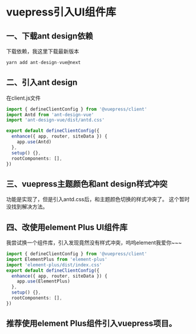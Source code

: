 # vuepress引入UI组件库
## 一、下载ant design依赖
下载依赖，我这里下载最新版本
```js
yarn add ant-design-vue@next
```
## 二、引入ant design 
在client.js文件
```ts
import { defineClientConfig } from '@vuepress/client'
import Antd from 'ant-design-vue'
import 'ant-design-vue/dist/antd.css'

export default defineClientConfig({
  enhance({ app, router, siteData }) {
    app.use(Antd)
  },
  setup() {},
  rootComponents: [],
})
```
## 三、vuepress主题颜色和ant design样式冲突 
功能是实现了，但是引入antd.css后，和主题颜色切换的样式冲突了。
这个暂时没找到解决方法。

## 四、改使用element Plus UI组件库
我尝试换一个组件库，引入发现竟然没有样式冲突，呜呜element我爱你~~~
```ts 
import { defineClientConfig } from '@vuepress/client'
import ElementPlus from 'element-plus'
import 'element-plus/dist/index.css'
export default defineClientConfig({
  enhance({ app, router, siteData }) {
    app.use(ElementPlus)
  },
  setup() {},
  rootComponents: [],
})
```
## 推荐使用element Plus组件引入vuepress项目。


<Valine></Valine>

